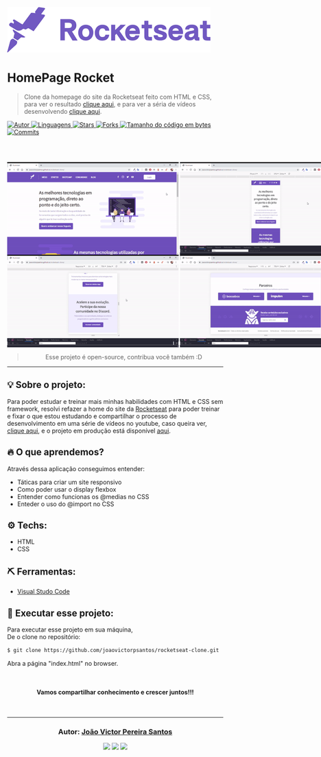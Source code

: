 <img src="images/rocketseat_logo.png">

# HomePage Rocket

> Clone da homepage do site da Rocketseat feito com HTML e CSS, para ver o resultado <a href="https://joaovictorpsantos.github.io/rocketseat-clone/">clique aqui</a>, e para ver a séria de vídeos desenvolvendo <a href="https://www.youtube.com/playlist?list=PLLSLbEdBpdAu126QAOzpr8QSuoAP90JFe">clique aqui</a>.

<a href="https://github.com/joaovictorpsantos">
<img alt="Autor" src="https://img.shields.io/badge/autor-JoãoVictorPereiraSantos-7159c1?style=flat-square">
</a>

<a href="#">
<img alt="Linguagens" src="https://img.shields.io/github/languages/count/joaovictorpsantos/rocketseat-clone?color=7159c1&style=flat-square">
</a>

<a href="https://github.com/joaovictorpsantos/rocketseat-clone/stargazers">
<img alt="Stars" src="https://img.shields.io/github/stars/joaovictorpsantos/rocketseat-clone?color=7159c1&style=flat-square">
</a>

<a href="https://github.com/joaovictorpsantos/rocketseat-clone/network/members">
<img alt="Forks" src="https://img.shields.io/github/forks/joaovictorpsantos/rocketseat-clone?color=7159c1&style=flat-square">
</a>

<a href="#">
<img alt="Tamanho do código em bytes" src="https://img.shields.io/github/languages/code-size/joaovictorpsantos/rocketseat-clone?color=7159c1&style=flat-square">
</a>

<a href="https://github.com/joaovictorpsantos/rocketseat-clone/commits/master">
<img alt="Commits" src="https://img.shields.io/github/last-commit/joaovictorpsantos/rocketseat-clone?color=7159c1&style=flat-square">
</a>

<br/><br/>

<div style="display:flex">
<img src="gifs/overview.gif" width="400px">
<img src="gifs/responsive_example.gif" style="margin-left:3px"  width="400px">
</div>
<div style="display:flex">
<img src="gifs/expandindo.gif" width="400px">
<img src="gifs/diminuindo.gif" style="margin-left:3px" width="400px">
</div>
</h2>

<blockquote align="center">
  Esse projeto é open-source, contribua você também :D
</blockquote>

<hr/>

## 💡 Sobre o projeto:

Para poder estudar e treinar mais minhas habilidades com HTML e CSS sem framework, resolvi refazer a home do site da <a href="">Rocketseat</a> para poder treinar e fixar o que estou estudando e compartilhar o processo de desenvolvimento em uma série de vídeos no youtube, caso queira ver, <a href="https://www.youtube.com/playlist?list=PLLSLbEdBpdAu126QAOzpr8QSuoAP90JFe">clique aqui</a>, e o projeto em produção está disponível <a href="https://joaovictorpsantos.github.io/rocketseat-clone/">aqui</a>.

## 🔥 O que aprendemos?

Através dessa aplicação conseguimos entender:

- Táticas para criar um site responsivo
- Como poder usar o display flexbox
- Entender como funcionas os @medias no CSS
- Enteder o uso do @import no CSS

## ⚙️ Techs:

- HTML
- CSS

## ⛏ Ferramentas:

- [Visual Studo Code](https://code.visualstudio.com/download)

## 🏁 Executar esse projeto:

Para executar esse projeto em sua máquina,  
De o clone no repositório:

```bash
$ git clone https://github.com/joaovictorpsantos/rocketseat-clone.git
```

Abra a página "index.html" no browser.

<br/>

<h4 align="center">
  Vamos compartilhar conhecimento e crescer juntos!!!
</h4>

<br/>

---

<h3 align="center">
Autor: <a alt="João Victor Pereira Santos" href="https://github.com/joaovictorpsantos">João Victor Pereira Santos</a>
</h3>

<p align="center">

  <a alt="João Victor Pereira Santos Linkedin" href="https://www.linkedin.com/in/joao-victor-pereira-santos//">
    <img src="https://img.shields.io/badge/LinkedIn-Jo%C3%A3o%20Victor%20Pereira%20Santos-blue?logo=linkedin"/></a>
  <a alt="João Victor Pereira Santos GitHub" href="https://github.com/joaovictorpsantos">
  <img src="https://img.shields.io/badge/GitHub-joaovictorpsantos-lightgrey?logo=github"/></a>
 <a alt="João Victor Pereira Santos Twitter" href="https://twitter.com/_joaovictorps">
  <img src="https://img.shields.io/badge/Twitter-__joaovictorps-blue?logo=twitter"/></a>

</p>
